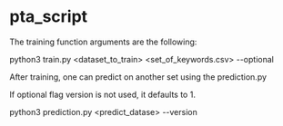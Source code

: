 # pta_script

The training function arguments are the following:

python3 train.py <dataset_to_train> <set_of_keywords.csv> --optional

After training, one can predict on another set using the prediction.py

If optional flag version is not used, it defaults to 1.

python3 prediction.py <predict_datase> --version <int>

